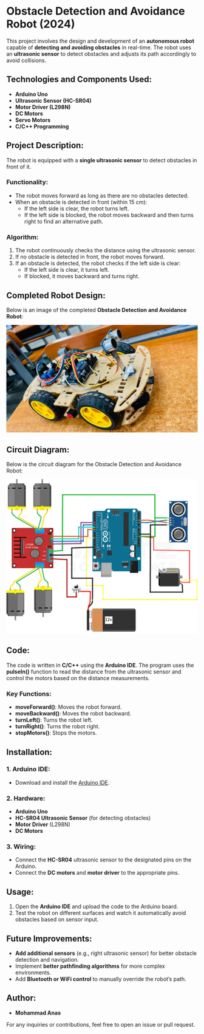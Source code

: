 # Obstacle Detection and Avoidance Robot (2024)

This project involves the design and development of an **autonomous robot** capable of **detecting and avoiding obstacles** in real-time. The robot uses an **ultrasonic sensor** to detect obstacles and adjusts its path accordingly to avoid collisions.

## Technologies and Components Used:
- **Arduino Uno**
- **Ultrasonic Sensor (HC-SR04)**
- **Motor Driver (L298N)**
- **DC Motors**
- **Servo Motors**
- **C/C++ Programming**
  
## Project Description:
The robot is equipped with a **single ultrasonic sensor** to detect obstacles in front of it.

### Functionality:
- The robot moves forward as long as there are no obstacles detected.
- When an obstacle is detected in front (within 15 cm):
  - If the left side is clear, the robot turns left.
  - If the left side is blocked, the robot moves backward and then turns right to find an alternative path.
  
### Algorithm:
1. The robot continuously checks the distance using the ultrasonic sensor.
2. If no obstacle is detected in front, the robot moves forward.
3. If an obstacle is detected, the robot checks if the left side is clear:
   - If the left side is clear, it turns left.
   - If blocked, it moves backward and turns right.

## Completed Robot Design:
Below is an image of the completed **Obstacle Detection and Avoidance Robot**:

![Final Robot Build](images/Final_robot.jpg)

## Circuit Diagram:
Below is the circuit diagram for the Obstacle Detection and Avoidance Robot:

![Circuit Diagram](circuit_diagram/obstacle-avoiding-robot-circuit-diagram_600x600.jpg)


## Code:
The code is written in **C/C++** using the **Arduino IDE**. The program uses the **pulseIn()** function to read the distance from the ultrasonic sensor and control the motors based on the distance measurements.

### Key Functions:
- **moveForward()**: Moves the robot forward.
- **moveBackward()**: Moves the robot backward.
- **turnLeft()**: Turns the robot left.
- **turnRight()**: Turns the robot right.
- **stopMotors()**: Stops the motors.

## Installation:
### 1. Arduino IDE:
- Download and install the [Arduino IDE](https://www.arduino.cc/en/software).
  
### 2. Hardware:
- **Arduino Uno** 
- **HC-SR04 Ultrasonic Sensor** (for detecting obstacles)
- **Motor Driver** (L298N)
- **DC Motors**
  
### 3. Wiring:
- Connect the **HC-SR04** ultrasonic sensor to the designated pins on the Arduino.
- Connect the **DC motors** and **motor driver** to the appropriate pins.

## Usage:
1. Open the **Arduino IDE** and upload the code to the Arduino board.
2. Test the robot on different surfaces and watch it automatically avoid obstacles based on sensor input.

## Future Improvements:
- **Add additional sensors** (e.g., right ultrasonic sensor) for better obstacle detection and navigation.
- Implement **better pathfinding algorithms** for more complex environments.
- Add **Bluetooth or WiFi control** to manually override the robot’s path.
  
## Author:
- **Mohammad Anas**
  
For any inquiries or contributions, feel free to open an issue or pull request.


